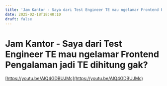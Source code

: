 ```yaml
---
title: 'Jam Kantor - Saya dari Test Engineer TE mau ngelamar Frontend Pengalaman jadi TE dihitung gak?'
date: 2025-02-18T18:40:10
draft: false
---
```


# Jam Kantor - Saya dari Test Engineer TE mau ngelamar Frontend Pengalaman jadi TE dihitung gak?

[https://youtu.be/AlQ4GDBUJMc](https://youtu.be/AlQ4GDBUJMc)

